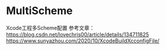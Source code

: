 # MultiScheme
Xcode工程多Scheme配置
参考文章：
https://blog.csdn.net/lovechris00/article/details/134711825
https://www.sunyazhou.com/2020/10/XcodeBuildXcconfigFile/
